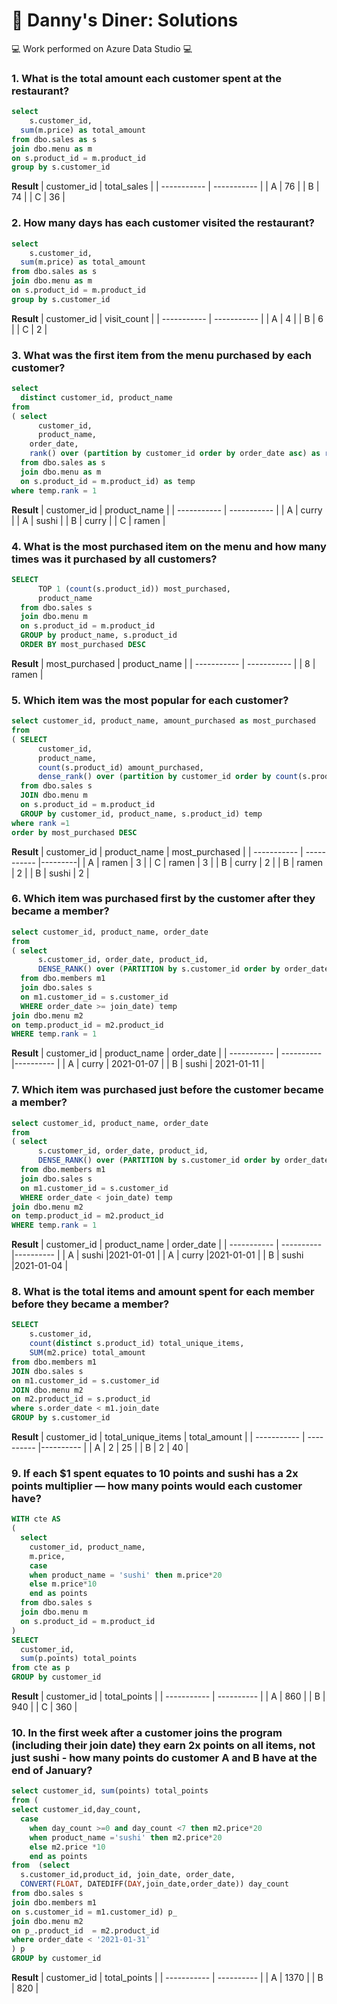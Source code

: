 # 🍜 Danny's Diner: Solutions

💻 Work performed on Azure Data Studio 💻

### 1. What is the total amount each customer spent at the restaurant?
````sql
select 
	s.customer_id,
  sum(m.price) as total_amount
from dbo.sales as s 
join dbo.menu as m
on s.product_id = m.product_id
group by s.customer_id
````
**Result**
| customer_id | total_sales |
| ----------- | ----------- |
| A           | 76          |
| B           | 74          |
| C           | 36          |

### 2. How many days has each customer visited the restaurant?
````sql
select 
	s.customer_id,
  sum(m.price) as total_amount
from dbo.sales as s 
join dbo.menu as m
on s.product_id = m.product_id
group by s.customer_id
````
**Result**
| customer_id | visit_count |
| ----------- | ----------- |
| A           | 4          |
| B           | 6          |
| C           | 2          |

### 3. What was the first item from the menu purchased by each customer?
````sql
select 
  distinct customer_id, product_name 
from
( select
	  customer_id,
	  product_name,
    order_date,
    rank() over (partition by customer_id order by order_date asc) as rank
  from dbo.sales as s
  join dbo.menu as m 
  on s.product_id = m.product_id) as temp
where temp.rank = 1
````
**Result**
| customer_id | product_name | 
| ----------- | ----------- |
| A           | curry        | 
| A           | sushi        | 
| B           | curry        | 
| C           | ramen        |

### 4. What is the most purchased item on the menu and how many times was it purchased by all customers?
````sql
SELECT
      TOP 1 (count(s.product_id)) most_purchased,
      product_name
  from dbo.sales s 
  join dbo.menu m 
  on s.product_id = m.product_id
  GROUP by product_name, s.product_id
  ORDER BY most_purchased DESC
````
**Result**
| most_purchased | product_name | 
| ----------- | ----------- |
| 8       | ramen |
### 5. Which item was the most popular for each customer?
````sql
select customer_id, product_name, amount_purchased as most_purchased
from 
( SELECT
      customer_id,
      product_name,
      count(s.product_id) amount_purchased,
      dense_rank() over (partition by customer_id order by count(s.product_id) desc ) rank 
  from dbo.sales s 
  JOIN dbo.menu m 
  on s.product_id = m.product_id
  GROUP by customer_id, product_name, s.product_id) temp 
where rank =1 
order by most_purchased DESC
````
**Result**
| customer_id | product_name | most_purchased |
| ----------- | ----------- |---------|
| A | ramen | 3 |
| C | ramen | 3 |
| B | curry | 2 |
| B | ramen | 2 |
| B | sushi | 2 |
### 6. Which item was purchased first by the customer after they became a member?
````sql
select customer_id, product_name, order_date
from 
( select
      s.customer_id, order_date, product_id,
      DENSE_RANK() over (PARTITION by s.customer_id order by order_date asc) rank 
  from dbo.members m1 
  join dbo.sales s 
  on m1.customer_id = s.customer_id
  WHERE order_date >= join_date) temp 
join dbo.menu m2
on temp.product_id = m2.product_id
WHERE temp.rank = 1
````
**Result**
| customer_id | product_name  | order_date |
| ----------- | ---------- |----------  |
| A           | curry      | 2021-01-07 |
| B           |  sushi     | 2021-01-11 |
### 7. Which item was purchased just before the customer became a member?
````sql
select customer_id, product_name, order_date
from 
( select
      s.customer_id, order_date, product_id,
      DENSE_RANK() over (PARTITION by s.customer_id order by order_date desc) rank 
  from dbo.members m1 
  join dbo.sales s 
  on m1.customer_id = s.customer_id
  WHERE order_date < join_date) temp 
join dbo.menu m2
on temp.product_id = m2.product_id
WHERE temp.rank = 1
````
**Result**
| customer_id | product_name  | order_date |
| ----------- | ---------- |----------  |
| A           |   sushi        |2021-01-01 |
| A           |   curry        |2021-01-01 |
| B           |   sushi        |2021-01-04 |
### 8. What is the total items and amount spent for each member before they became a member?
````sql
SELECT
    s.customer_id,
    count(distinct s.product_id) total_unique_items,
    SUM(m2.price) total_amount 
from dbo.members m1
JOIN dbo.sales s 
on m1.customer_id = s.customer_id
JOIN dbo.menu m2
on m2.product_id = s.product_id
where s.order_date < m1.join_date
GROUP by s.customer_id
````
**Result**
| customer_id | total_unique_items | total_amount |
| ----------- | ---------- |----------  |
| A           | 2 |  25       |
| B           | 2 |  40       |
### 9. If each $1 spent equates to 10 points and sushi has a 2x points multiplier — how many points would each customer have?
````sql
WITH cte AS
(
  select 
    customer_id, product_name,
    m.price,
    case 
    when product_name = 'sushi' then m.price*20 
    else m.price*10
    end as points
  from dbo.sales s 
  join dbo.menu m 
  on s.product_id = m.product_id
)
SELECT 
  customer_id, 
  sum(p.points) total_points
from cte as p 
GROUP by customer_id
````
**Result**
| customer_id | total_points | 
| ----------- | ---------- |
| A           | 860 |
| B           | 940 |
| C           | 360 |
### 10. In the first week after a customer joins the program (including their join date) they earn 2x points on all items, not just sushi - how many points do customer A and B have at the end of January?
````sql
select customer_id, sum(points) total_points
from (
select customer_id,day_count,
  case 
    when day_count >=0 and day_count <7 then m2.price*20
    when product_name ='sushi' then m2.price*20
    else m2.price *10
    end as points 
from  (select 
  s.customer_id,product_id, join_date, order_date,
  CONVERT(FLOAT, DATEDIFF(DAY,join_date,order_date)) day_count
from dbo.sales s 
join dbo.members m1 
on s.customer_id = m1.customer_id) p_
join dbo.menu m2
on p_.product_id  = m2.product_id
where order_date < '2021-01-31'
) p
GROUP by customer_id
````
**Result**
| customer_id | total_points | 
| ----------- | ---------- |
| A           | 1370 |
| B           | 820 |

